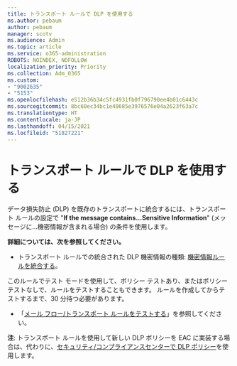 ```yaml
---
title: トランスポート ルールで DLP を使用する
ms.author: pebaum
author: pebaum
manager: scotv
ms.audience: Admin
ms.topic: article
ms.service: o365-administration
ROBOTS: NOINDEX, NOFOLLOW
localization_priority: Priority
ms.collection: Adm_O365
ms.custom:
- "9002635"
- "5153"
ms.openlocfilehash: e512b36b34c5fc4931fb0f796790ee4b01c6443c
ms.sourcegitcommit: 8bc60ec34bc1e40685e3976576e04a2623f63a7c
ms.translationtype: HT
ms.contentlocale: ja-JP
ms.lasthandoff: 04/15/2021
ms.locfileid: "51827221"
---
```

# <a name="using-dlp-in-transport-rules"></a>トランスポート ルールで DLP を使用する

データ損失防止 (DLP) を既存のトランスポートに統合するには、トランスポート ルールの設定で "**If the message contains...Sensitive Information**" (メッセージに...機密情報が含まれる場合) の条件を使用します。

**詳細については、次を参照してください。**

- トランスポート ルールでの統合された DLP 機密情報の種類: [機密情報ルールを統合する](https://docs.microsoft.com/exchange/security-and-compliance/data-loss-prevention/integrate-sensitive-information-rules)。

このルールでテスト モードを使用して、ポリシー テストあり、またはポリシー テストなしで、ルールをテストすることもできます。  ルールを作成してからテストするまで、30 分待つ必要があります。

- 「[メール フロー/トランスポート ルールをテストする](https://docs.microsoft.com/exchange/security-and-compliance/mail-flow-rules/test-mail-flow-rules)」を参照してください。

**注**: トランスポート ルールを使用して新しい DLP ポリシーを EAC に実装する場合は、代わりに、[セキュリティ/コンプライアンスセンターで DLP ポリシー](https://docs.microsoft.com/microsoft-365/compliance/data-loss-prevention-policies?view=o365-worldwide)を使用します。
